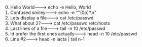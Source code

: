 0. Hello World---> echo -e Hello, World
1. Confused smiley---> echo -e "\"(0o)'\n"
2. Lets display a file---> cat /etc/passwd
3. What about 2?---> cat /etc/passwd /etc/hosts
4. Last lines of a file---> tail -n 10 /etc/passwd
5. Id prefer the first ones actually---> head -n 10 /etc/passwd
6. Line #2---> head -n  iacta | tail n-1
